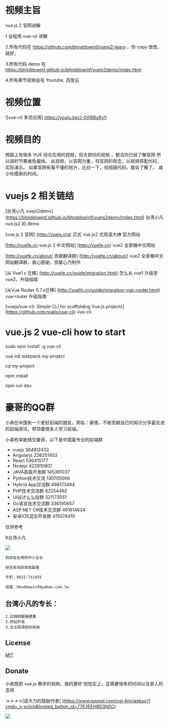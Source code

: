 # 视频主旨

  vue.js 2 官网讲解

  1.全程用 vue-cli 讲解

  2.所有代码在 https://github.com/bhnddowinf/vuejs2-learn ，你 copy 改改，就好。

  3.所有代码 demo 在 https://bhnddowinf.github.io/bhnddowinf/vuejs2demo/index.html

  4.所有章节视频会在 Youtube, 百度云

# 视频位置

![vue-cli 多页应用] https://youtu.be/J-0Vl68uKyY

# 视频目的

  网路上有很多 VUE 综合应用的视频，但大部份的视频 ，都当你已经了解官网
  所以讲的节奏难免偏快。
  此视频，以官网为重，将官网的观念，以视频搭配代码，实际演示。
  如果官网有看不懂的地方，比对一下，视频跟代码，就会了解了。
  减少你摸索的时间。

# vuejs 2 相关链结

  [台湾小凡 vuejs2demo] (https://bhnddowinf.github.io/bhnddowinf/vuejs2demo/index.html) 台湾小凡 vue.js2 的 demo

  [vue.js 2 官网] (http://vuejs.org) 正式 vue.js2 尤雨溪大神 官方网站

  [http://vuefe.cn vue.js 2 中文网站] (http://vuefe.cn) vue2 全家桶中文网站

  [http://vuefe.cn/about/ 贡献翻译群] (http://vuefe.cn/about/) vue2 全家桶中文网站翻译群，衷心感谢，贡献心力制作

  [从 Vue1.x 迁移] (http://vuefe.cn/guide/migration.html) 怎么从 vue1 升级至 vue2，升级指南

  [从Vue Router 0.7.x迁移] (http://vuefe.cn/guide/migration-vue-router.html) vue-router 升级指南

  [vuejs/vue-cli: Simple CLI for scaffolding Vue.js projects] (https://github.com/vuejs/vue-cli) vue-cli



# vue.js 2 vue-cli how to start

  sudo npm install -g vue-cli

  vue init webpack my-project

  cd my-project

  npm install

  npm run dev



# 豪哥的QQ群

小弟在中国有一个爱好前端的朋友，网名：豪情，不断贡献自已的知识分享最先进的前端资讯，带领着很多人学习前端。

小弟有幸能结交豪哥，以下是中国最专业的前端群

* vuejs 364912432
* Angularjs 238251402
* React 530415177
* Nodejs 422910907
* JAVA高级开发群 145381037
* Python技术交流 130705066
* Hybrid App交流群 498173484
* PHP技术交流群 82254462
* UI设计么么哒群 321173051
* Go语言技术交流群 336195657
* ASP.NET C#技术交流群 461614624
* 安卓IOS混合开发群 415074410

仅供参考


#台湾小凡

![](https://github.com/bhnddowinf/vuejs2-learn/blob/master/me.jpeg?raw=true)

    目前在台湾的中小企业

    担任资讯研发部副理

    手机：0922-731455

    信箱：bhnddowinf@yahoo.com.tw

## 台湾小凡的专长：

    1.云端伺服器建置
    2.网站开发
    3.企业资源规划系统


## License

  [MIT](http://opensource.org/licenses/MIT)

## Donate

  小弟想把 vue.js 教学的视频，做的更好
  但现实上，这需要很多的时间以及家人的支持

  →→→→[请大力的鼓励作者] (https://www.paypal.com/cgi-bin/webscr?cmd=_s-xclick&hosted_button_id=77E3EEHBD3N5C)

  ![](https://github.com/bhnddowinf/vuejs-learn/blob/master/03/wechat_qrcode.png)

